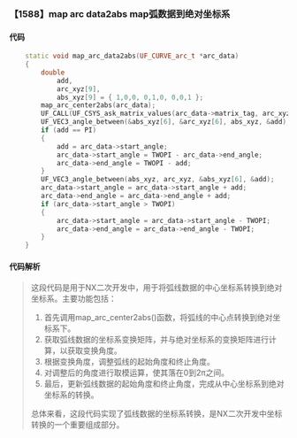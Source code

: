 ### 【1588】map arc data2abs map弧数据到绝对坐标系

#### 代码

```cpp
    static void map_arc_data2abs(UF_CURVE_arc_t *arc_data)  
    {  
        double  
            add,  
            arc_xyz[9],  
            abs_xyz[9] = { 1,0,0, 0,1,0, 0,0,1 };  
        map_arc_center2abs(arc_data);  
        UF_CALL(UF_CSYS_ask_matrix_values(arc_data->matrix_tag, arc_xyz));  
        UF_VEC3_angle_between(&abs_xyz[6], &arc_xyz[6], abs_xyz, &add);  
        if (add == PI)  
        {  
            add = arc_data->start_angle;  
            arc_data->start_angle = TWOPI - arc_data->end_angle;  
            arc_data->end_angle = TWOPI - add;  
        }  
        UF_VEC3_angle_between(abs_xyz, arc_xyz, &abs_xyz[6], &add);  
        arc_data->start_angle = arc_data->start_angle + add;  
        arc_data->end_angle = arc_data->end_angle + add;  
        if (arc_data->start_angle > TWOPI)  
        {  
            arc_data->start_angle = arc_data->start_angle - TWOPI;  
            arc_data->end_angle = arc_data->end_angle - TWOPI;  
        }  
    }

```

#### 代码解析

> 这段代码是用于NX二次开发中，用于将弧线数据的中心坐标系转换到绝对坐标系。主要功能包括：
>
> 1. 首先调用map_arc_center2abs()函数，将弧线的中心点转换到绝对坐标系下。
> 2. 获取弧线数据的坐标系变换矩阵，并与绝对坐标系的变换矩阵进行计算，以获取变换角度。
> 3. 根据变换角度，调整弧线的起始角度和终止角度。
> 4. 对调整后的角度进行取模运算，使其落在0到2π之间。
> 5. 最后，更新弧线数据的起始角度和终止角度，完成从中心坐标系到绝对坐标系的转换。
>
> 总体来看，这段代码实现了弧线数据的坐标系转换，是NX二次开发中坐标转换的一个重要组成部分。
>
